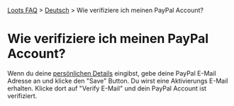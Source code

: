 [Loots FAQ](../../) > [Deutsch](../) > Wie verifiziere ich meinen PayPal Account?

# Wie verifiziere ich meinen PayPal Account?

Wenn du deine [persönlichen Details](https://loots.com/en/account/personal-details) eingibst, 
gebe deine PayPal E-Mail Adresse an und klicke den "Save" Button. Du wirst eine Aktivierungs E-Mail erhalten. 
Klicke dort auf "Verify E-Mail" und dein PayPal Account ist verifiziert.
